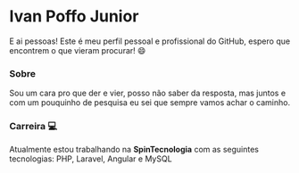 # Ivan Poffo Junior

E ai pessoas! Este é meu perfil pessoal e profissional do GitHub, espero que encontrem o que vieram procurar! 😄

### Sobre

Sou um cara pro que der e vier, posso não saber da resposta, mas juntos e com um pouquinho de pesquisa eu sei que sempre vamos achar o caminho.

### Carreira 💻

Atualmente estou trabalhando na **SpinTecnologia** com as seguintes tecnologias: PHP, Laravel, Angular e MySQL 
